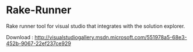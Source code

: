 Rake-Runner
===========

Rake runner tool for visual studio that integrates with the solution explorer.

Download : http://visualstudiogallery.msdn.microsoft.com/551978a5-68e3-452b-9067-22ef237ce929
